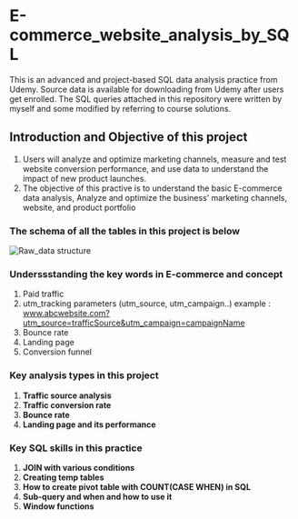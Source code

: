 # E-commerce_website_analysis_by_SQL
This is an advanced and project-based SQL data analysis practice from Udemy. Source data is available for downloading from Udemy after users get enrolled. The SQL queries attached in this repository were written by myself and some modified by referring to course solutions. 

## Introduction and Objective of this project
1. Users will analyze and optimize marketing channels, measure and test website conversion performance, and use data to understand the impact of new product launches.
2. The objective of this practive is to understand the basic E-commerce data analysis, Analyze and optimize the business’ marketing channels, website, and product portfolio

### The schema of all the tables in this project is below
![Raw_data structure](https://user-images.githubusercontent.com/108998129/215302781-ef79bf6d-afec-4ac4-852a-bc04ef01e3ba.png)

### Underssstanding the key words in E-commerce and concept
1. Paid traffic 
2. utm_tracking parameters (utm_source, utm_campaign..)
example : www.abcwebsite.com?utm_source=trafficSource&utm_campaign=campaignName
3. Bounce rate
4. Landing page
5. Conversion funnel

### Key analysis types in this project
1. **Traffic source analysis**
2. **Traffic conversion rate**
3. **Bounce rate**
4. **Landing page and its performance**

### Key SQL skills in this practice
1. **JOIN with various conditions**
2. **Creating temp tables**
3. **How to create pivot table with COUNT(CASE WHEN) in SQL**
4. **Sub-query and when and how to use it**
5. **Window functions**
